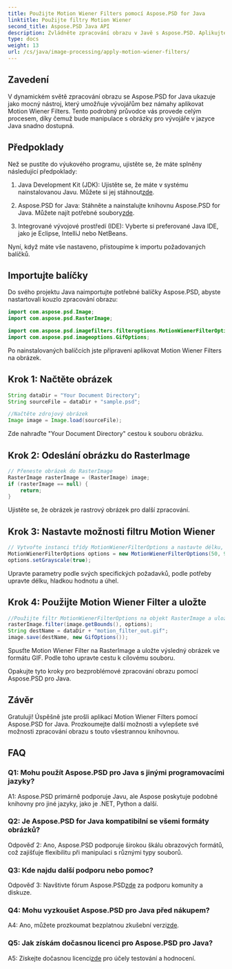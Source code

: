 ```yaml
---
title: Použijte Motion Wiener Filters pomocí Aspose.PSD for Java
linktitle: Použijte filtry Motion Wiener
second_title: Aspose.PSD Java API
description: Zvládněte zpracování obrazu v Javě s Aspose.PSD. Aplikujte filtry Motion Wiener bez námahy pomocí našeho podrobného průvodce.
type: docs
weight: 13
url: /cs/java/image-processing/apply-motion-wiener-filters/
---
```

## Zavedení

V dynamickém světě zpracování obrazu se Aspose.PSD for Java ukazuje jako mocný nástroj, který umožňuje vývojářům bez námahy aplikovat Motion Wiener Filters. Tento podrobný průvodce vás provede celým procesem, díky čemuž bude manipulace s obrázky pro vývojáře v jazyce Java snadno dostupná.

## Předpoklady

Než se pustíte do výukového programu, ujistěte se, že máte splněny následující předpoklady:

1.  Java Development Kit (JDK): Ujistěte se, že máte v systému nainstalovanou Javu. Můžete si jej stáhnout[zde](https://www.oracle.com/java/technologies/javase-downloads.html).

2.  Aspose.PSD for Java: Stáhněte a nainstalujte knihovnu Aspose.PSD for Java. Můžete najít potřebné soubory[zde](https://releases.aspose.com/psd/java/).

3. Integrované vývojové prostředí (IDE): Vyberte si preferované Java IDE, jako je Eclipse, IntelliJ nebo NetBeans.

Nyní, když máte vše nastaveno, přistoupíme k importu požadovaných balíčků.

## Importujte balíčky

Do svého projektu Java naimportujte potřebné balíčky Aspose.PSD, abyste nastartovali kouzlo zpracování obrazu:

```java
import com.aspose.psd.Image;
import com.aspose.psd.RasterImage;

import com.aspose.psd.imagefilters.filteroptions.MotionWienerFilterOptions;
import com.aspose.psd.imageoptions.GifOptions;
```

Po nainstalovaných balíčcích jste připraveni aplikovat Motion Wiener Filters na obrázek.

## Krok 1: Načtěte obrázek

```java
String dataDir = "Your Document Directory";
String sourceFile = dataDir + "sample.psd";

//Načtěte zdrojový obrázek
Image image = Image.load(sourceFile);
```

Zde nahraďte "Your Document Directory" cestou k souboru obrázku.

## Krok 2: Odeslání obrázku do RasterImage

```java
// Přeneste obrázek do RasterImage
RasterImage rasterImage = (RasterImage) image;
if (rasterImage == null) {
    return;
}
```

Ujistěte se, že obrázek je rastrový obrázek pro další zpracování.

## Krok 3: Nastavte možnosti filtru Motion Wiener

```java
// Vytvořte instanci třídy MotionWienerFilterOptions a nastavte délku, hodnotu vyhlazení a úhel.
MotionWienerFilterOptions options = new MotionWienerFilterOptions(50, 9, 90);
options.setGrayscale(true);
```

Upravte parametry podle svých specifických požadavků, podle potřeby upravte délku, hladkou hodnotu a úhel.

## Krok 4: Použijte Motion Wiener Filter a uložte

```java
//Použijte filtr MotionWienerFilterOptions na objekt RasterImage a uložte výsledný obrázek
rasterImage.filter(image.getBounds(), options);
String destName = dataDir + "motion_filter_out.gif";
image.save(destName, new GifOptions());
```

Spusťte Motion Wiener Filter na RasterImage a uložte výsledný obrázek ve formátu GIF. Podle toho upravte cestu k cílovému souboru.

Opakujte tyto kroky pro bezproblémové zpracování obrazu pomocí Aspose.PSD pro Java.

## Závěr

Gratuluji! Úspěšně jste prošli aplikací Motion Wiener Filters pomocí Aspose.PSD for Java. Prozkoumejte další možnosti a vylepšete své možnosti zpracování obrazu s touto všestrannou knihovnou.

## FAQ

### Q1: Mohu použít Aspose.PSD pro Java s jinými programovacími jazyky?

A1: Aspose.PSD primárně podporuje Javu, ale Aspose poskytuje podobné knihovny pro jiné jazyky, jako je .NET, Python a další.

### Q2: Je Aspose.PSD for Java kompatibilní se všemi formáty obrázků?

Odpověď 2: Ano, Aspose.PSD podporuje širokou škálu obrazových formátů, což zajišťuje flexibilitu při manipulaci s různými typy souborů.

### Q3: Kde najdu další podporu nebo pomoc?

 Odpověď 3: Navštivte fórum Aspose.PSD[zde](https://forum.aspose.com/c/psd/34) za podporu komunity a diskuze.

### Q4: Mohu vyzkoušet Aspose.PSD pro Java před nákupem?

 A4: Ano, můžete prozkoumat bezplatnou zkušební verzi[zde](https://releases.aspose.com/).

### Q5: Jak získám dočasnou licenci pro Aspose.PSD pro Java?

A5: Získejte dočasnou licenci[zde](https://purchase.aspose.com/temporary-license/) pro účely testování a hodnocení.